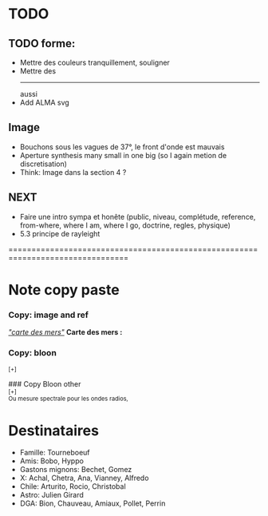 # TODO



## TODO forme: 
* Mettre des couleurs tranquillement, souligner
* Mettre des <hr> aussi 
* Add ALMA svg


## Image
* Bouchons sous les vagues de 37°, le front d'onde est mauvais
* Aperture synthesis many small in one big (so I again metion de discretisation)
* Think: Image dans la section 4 ?

## NEXT

* Faire une intro sympa et honête (public, niveau, complétude, reference, from-where, where I am, where I go, doctrine, regles, physique)
* 5.3 principe de rayleight

================================================================================

# Note copy paste
### Copy: image and ref
<a href="#f_carte"><i>"carte des mers"</i></a>
  <a name="f_carte"></a>
    <b>Carte des mers :</b>

### Copy: bloon
<sup>[+]<div class="description">
</div></sup>
</div>
### Copy Bloon other
<div>
<sup>[+]<div class="description">
Ou mesure spectrale pour les ondes radios, 
</div></sup>
<!-- Trick for sup --> <ul></ul>
</div>


# Destinataires

* Famille: Tourneboeuf
* Amis: Bobo, Hyppo
* Gastons mignons: Bechet, Gomez
* X: Achal, Chetra, Ana, Vianney, Alfredo
* Chile: Arturito, Rocio, Christobal
* Astro: Julien Girard
* DGA: Bion, Chauveau, Amiaux, Pollet, Perrin
